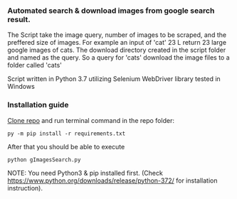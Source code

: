 ### Automated search & download images from google search result. 

The Script take the image query, number of images to be scraped, and the preffered size of images.
For example an input of 'cat' 23 L return 23 large google images of cats.
The download directory created in the script folder and named as the query.
So a query for 'cats' download the image files to a folder called 'cats'

Script written in Python 3.7 utilizing Selenium WebDriver library
tested in Windows

### Installation guide
[Clone repo](https://github.com/Av1chem/HW/archive/master.zip) and run terminal command in the repo folder:
```
py -m pip install -r requirements.txt
```
After that you should be able to execute
```
python gImagesSearch.py
```
NOTE: You need Python3 & pip installed first. (Check https://www.python.org/downloads/release/python-372/ for installation instruction).

